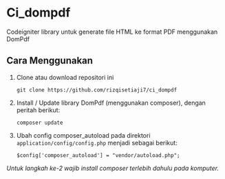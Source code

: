 # Ci_dompdf

Codeigniter library untuk generate file HTML ke format PDF menggunakan DomPdf

## Cara Menggunakan

1. Clone atau download repositori ini

   ```
   git clone https://github.com/rizqisetiaji7/ci_dompdf
   ```

2. Install / Update library DomPdf (menggunakan composer), dengan peritah berikut:

   ```
   composer update
   ```

3. Ubah config composer_autoload pada direktori `application/config/config.php` menjadi sebagai berikut:
   ```
   $config['composer_autoload'] = "vendor/autoload.php";
   ```

_Untuk langkah ke-2 wajib install composer terlebih dahulu pada komputer._
